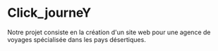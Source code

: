 # Click_journeY

Notre projet consiste en la création d'un site web pour une agence de voyages spécialisée dans les pays désertiques.
